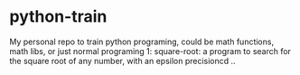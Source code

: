 # python-train
My personal repo to train python programing, could be math functions, math libs, or just normal programing
1: square-root: a program to search for the square root of any number, with an epsilon precisioncd ..
